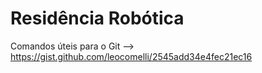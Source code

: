 # Residência Robótica

Comandos úteis para o Git --> https://gist.github.com/leocomelli/2545add34e4fec21ec16
